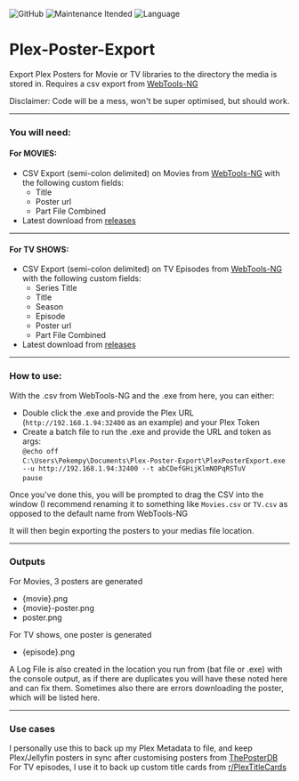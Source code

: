 
![GitHub](https://img.shields.io/github/license/pekempy/NFOBuilder?label=license&style=for-the-badge) ![Maintenance Itended](https://img.shields.io/maintenance/no/2022?style=for-the-badge) ![Language](https://img.shields.io/badge/Language-C%23-green?label=language&style=for-the-badge)

# Plex-Poster-Export
Export Plex Posters for Movie or TV libraries to the directory the media is stored in. 
Requires a csv export from [WebTools-NG](https://github.com/WebTools-NG/WebTools-NG)

Disclaimer: Code will be a mess, won't be super optimised, but should work.

---
### You will need:
#### For MOVIES:
* CSV Export (semi-colon delimited) on Movies from [WebTools-NG](https://github.com/WebTools-NG/WebTools-NG) with the following custom fields:
    - Title
    - Poster url
    - Part File Combined
 * Latest download from [releases](https://github.com/pekempy/Plex-Poster-Export/releases)
---
#### For TV SHOWS:
* CSV Export (semi-colon delimited) on TV Episodes from [WebTools-NG](https://github.com/WebTools-NG/WebTools-NG) with  the following custom fields:
    - Series Title
    - Title
    - Season
    - Episode
    - Poster url
    - Part File Combined
 * Latest download from [releases](https://github.com/pekempy/Plex-Poster-Export/releases)
 ---
### How to use:
With the .csv from WebTools-NG and the .exe from here, you can either:
* Double click the .exe and provide the Plex URL (`http://192.168.1.94:32400` as an example) and your Plex Token
* Create a batch file to run the .exe and provide the URL and token as args:     
    ```@echo off```    
    ```C:\Users\Pekempy\Documents\Plex-Poster-Export\PlexPosterExport.exe --u http://192.168.1.94:32400 --t abCDefGHijKlmNOPqRSTuV```    
    ```pause```    

Once you've done this, you will be prompted to drag the CSV into the window (I recommend renaming it to something like `Movies.csv` or `TV.csv` as opposed to the default name from WebTools-NG

It will then begin exporting the posters to your medias file location.

---
### Outputs
For Movies, 3 posters are generated 
* {movie}.png
* {movie}-poster.png
* poster.png

For TV shows, one poster is generated
* {episode}.png

A Log File is also created in the location you run from (bat file or .exe) with the console output, as if there are duplicates you will have these noted here and can fix them. Sometimes also there are errors downloading the poster, which will be listed here.

---
### Use cases
I personally use this to back up my Plex Metadata to file, and keep Plex/Jellyfin posters in sync after customising posters from [ThePosterDB](https://theposterdb.com)    
For TV episodes, I use it to back up custom title cards from [r/PlexTitleCards](https://reddit.com/r/PlexTitleCards)
